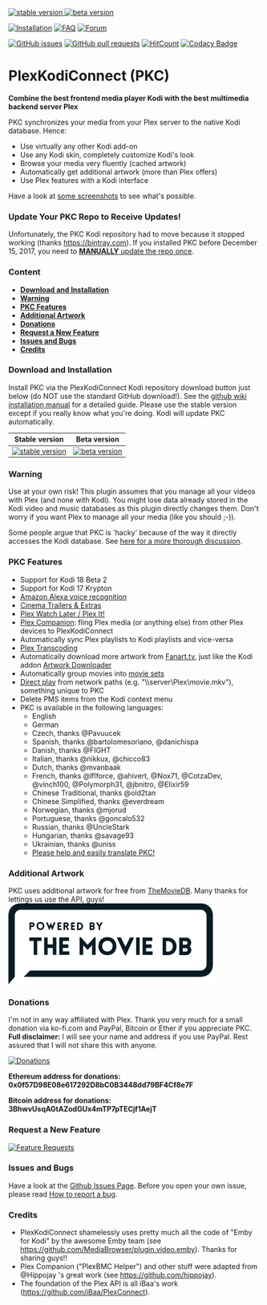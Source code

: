 [![stable version](https://img.shields.io/badge/stable_version-2.3.12-blue.svg?maxAge=60&style=flat) ](https://github.com/croneter/binary_repo/raw/master/stable/repository.plexkodiconnect/repository.plexkodiconnect-1.0.2.zip) 
[![beta version](https://img.shields.io/badge/beta_version-2.3.14-red.svg?maxAge=60&style=flat) ](https://github.com/croneter/binary_repo/raw/master/beta/repository.plexkodiconnectbeta/repository.plexkodiconnectbeta-1.0.2.zip)

[![Installation](https://img.shields.io/badge/wiki-installation-brightgreen.svg?maxAge=60&style=flat)](https://github.com/croneter/PlexKodiConnect/wiki/Installation)
[![FAQ](https://img.shields.io/badge/wiki-FAQ-brightgreen.svg?maxAge=60&style=flat)](https://github.com/croneter/PlexKodiConnect/wiki/faq)
[![Forum](https://img.shields.io/badge/forum-plex-orange.svg?maxAge=60&style=flat)](https://forums.plex.tv/discussion/210023/plexkodiconnect-let-kodi-talk-to-your-plex)

[![GitHub issues](https://img.shields.io/github/issues/croneter/PlexKodiConnect.svg?maxAge=60&style=flat)](https://github.com/croneter/PlexKodiConnect/issues) [![GitHub pull requests](https://img.shields.io/github/issues-pr/croneter/PlexKodiConnect.svg?maxAge=60&style=flat)](https://github.com/croneter/PlexKodiConnect/pulls) [![HitCount](http://hits.dwyl.io/croneter/PlexKodiConnect.svg)](http://hits.dwyl.io/croneter/PlexKodiConnect) [![Codacy Badge](https://api.codacy.com/project/badge/Grade/a66870f19ced4fb98f94d9fd56e34e87)](https://www.codacy.com/app/croneter/PlexKodiConnect?utm_source=github.com&amp;utm_medium=referral&amp;utm_content=croneter/PlexKodiConnect&amp;utm_campaign=Badge_Grade)


# PlexKodiConnect (PKC)
**Combine the best frontend media player Kodi with the best multimedia backend server Plex**

PKC synchronizes your media from your Plex server to the native Kodi database. Hence:
- Use virtually any other Kodi add-on
- Use any Kodi skin, completely customize Kodi's look
- Browse your media very fluently (cached artwork)
- Automatically get additional artwork (more than Plex offers)
- Use Plex features with a Kodi interface

Have a look at [some screenshots](https://github.com/croneter/PlexKodiConnect/wiki/Some-PKC-Screenshots) to see what's possible. 

### Update Your PKC Repo to Receive Updates!

Unfortunately, the PKC Kodi repository had to move because it stopped working (thanks https://bintray.com). If you installed PKC before December 15, 2017, you need to [**MANUALLY** update the repo once](https://github.com/croneter/PlexKodiConnect/wiki/Update-PKC-Repository).

### Content
* [**Download and Installation**](#download-and-installation)
* [**Warning**](#warning)
* [**PKC Features**](#pkc-features)
* [**Additional Artwork**](#additional-artwork)
* [**Donations**](#donations)
* [**Request a New Feature**](#request-a-new-feature)
* [**Issues and Bugs**](#issues-and-bugs)
* [**Credits**](#credits)

### Download and Installation

Install PKC via the PlexKodiConnect Kodi repository download button just below (do NOT use the standard GitHub download!). See the [github wiki installation manual](https://github.com/croneter/PlexKodiConnect/wiki/Installation) for a detailed guide. Please use the stable version except if you really know what you're doing. Kodi will update PKC automatically. 

| Stable version | Beta version |
|----------------|--------------|
| [![stable version](https://img.shields.io/badge/stable_version-latest-blue.svg?maxAge=60&style=flat) ](https://github.com/croneter/binary_repo/raw/master/stable/repository.plexkodiconnect/repository.plexkodiconnect-1.0.2.zip)  | [![beta version](https://img.shields.io/badge/beta_version-latest-red.svg?maxAge=60&style=flat) ](https://github.com/croneter/binary_repo/raw/master/beta/repository.plexkodiconnectbeta/repository.plexkodiconnectbeta-1.0.2.zip) |

### Warning
Use at your own risk! This plugin assumes that you manage all your videos with Plex (and none with Kodi). You might lose data already stored in the Kodi video and music databases as this plugin directly changes them. Don't worry if you want Plex to manage all your media (like you should ;-)). 

Some people argue that PKC is 'hacky' because of the way it directly accesses the Kodi database. See [here for a more thorough discussion](https://github.com/croneter/PlexKodiConnect/wiki/Is-PKC-'hacky'%3F). 

### PKC Features

- Support for Kodi 18 Beta 2
- Support for Kodi 17 Krypton
- [Amazon Alexa voice recognition](https://www.plex.tv/apps/streaming-devices/amazon-alexa)
- [Cinema Trailers & Extras](https://support.plex.tv/articles/202934883-cinema-trailers-extras/)
- [Plex Watch Later / Plex It!](https://support.plex.tv/hc/en-us/sections/200211783-Plex-It-)
- [Plex Companion](https://support.plex.tv/hc/en-us/sections/200276908-Plex-Companion): fling Plex media (or anything else) from other Plex devices to PlexKodiConnect
- Automatically sync Plex playlists to Kodi playlists and vice-versa
- [Plex Transcoding](https://support.plex.tv/hc/en-us/articles/200250377-Transcoding-Media)
- Automatically download more artwork from [Fanart.tv](https://fanart.tv/), just like the Kodi addon [Artwork Downloader](http://kodi.wiki/view/Add-on:Artwork_Downloader)
- Automatically group movies into [movie sets](http://kodi.wiki/view/movie_sets)
- [Direct play](https://github.com/croneter/PlexKodiConnect/wiki/Direct-Play) from network paths (e.g. "\\\\server\\Plex\\movie.mkv"), something unique to PKC
- Delete PMS items from the Kodi context menu
- PKC is available in the following languages:
    + English
    + German
    + Czech, thanks @Pavuucek
    + Spanish, thanks @bartolomesoriano, @danichispa 
    + Danish, thanks @FIGHT
    + Italian, thanks @nikkux, @chicco83
    + Dutch, thanks @mvanbaak
    + French, thanks @lflforce, @ahivert, @Nox71, @CotzaDev, @vinch100, @Polymorph31, @jbnitro, @Elixir59 
    + Chinese Traditional, thanks @old2tan
    + Chinese Simplified, thanks @everdream
    + Norwegian, thanks @mjorud
    + Portuguese, thanks @goncalo532 
    + Russian, thanks @UncleStark
    + Hungarian, thanks @savage93
    + Ukrainian, thanks @uniss
    + [Please help and easily translate PKC!](https://www.transifex.com/croneter/pkc)

### Additional Artwork
PKC uses additional artwork for free from [TheMovieDB](https://www.themoviedb.org). Many thanks for lettings us use the API, guys!
[![Logo of TheMovieDB](themoviedb.png)](https://www.themoviedb.org)

### Donations
I'm not in any way affiliated with Plex. Thank you very much for a small donation via ko-fi.com and PayPal, Bitcoin or Ether if you appreciate PKC.  
**Full disclaimer:** I will see your name and address if you use PayPal. Rest assured that I will not share this with anyone. 

[![Donations](https://az743702.vo.msecnd.net/cdn/kofi1.png?v=a)](https://ko-fi.com/A8182EB)
    
**Ethereum address for donations:    
0x0f57D98E08e617292D8bC0B3448dd79BF4Cf8e7F**

**Bitcoin address for donations:    
3BhwvUsqAGtAZodGUx4mTP7pTECjf1AejT**


### Request a New Feature

[![Feature Requests](http://feathub.com/croneter/PlexKodiConnect?format=svg)](http://feathub.com/croneter/PlexKodiConnect)

### Issues and Bugs

Have a look at the [Github Issues Page](https://github.com/croneter/PlexKodiConnect/issues). Before you open your own issue, please read [How to report a bug](https://github.com/croneter/PlexKodiConnect/wiki/How-to-Report-A-Bug).


### Credits

- PlexKodiConnect shamelessly uses pretty much all the code of "Emby for Kodi" by the awesome Emby team (see https://github.com/MediaBrowser/plugin.video.emby). Thanks for sharing guys!!
- Plex Companion ("PlexBMC Helper") and other stuff were adapted from @Hippojay 's great work (see https://github.com/hippojay).
- The foundation of the Plex API is all iBaa's work (https://github.com/iBaa/PlexConnect).
